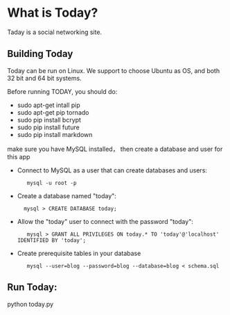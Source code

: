 What is Today?
==============

Taday is a social networking site.


Building Today
--------------

Today can be run on Linux. We support to choose Ubuntu as OS, and both 32 bit and 64 bit systems.

Before running TODAY, you should do:

* sudo apt-get intall pip
* sudo apt-get pip tornado
* sudo pip install bcrypt
* sudo pip install future
* sudo pip install markdown

make sure you have MySQL installed， then create a database and user for this app
 - Connect to MySQL as a user that can create databases and users:
   ```
      mysql -u root -p
   ```
 - Create a database named "today":
   ```
     mysql > CREATE DATABASE today;
   ```
 - Allow the "today" user to connect with the password "today":
   ```
      mysql > GRANT ALL PRIVILEGES ON today.* TO 'today'@'localhost' IDENTIFIED BY 'today';
   ```
 - Create prerequisite tables in your database
   ```
      mysql --user=blog --password=blog --database=blog < schema.sql
   ```

Run Today:
----------

python today.py


